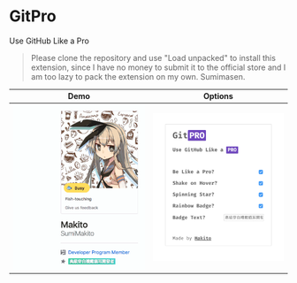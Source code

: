 # GitPro

Use GitHub Like a Pro

> Please clone the repository and use "Load unpacked" to install this extension, since I have no money to submit it
> to the official store and I am too lazy to pack the extension on my own. Sumimasen.

|Demo|Options|
|:-:|:-:|
|![Demo](_art/demo.gif)|![Options](_art/options.png)|
